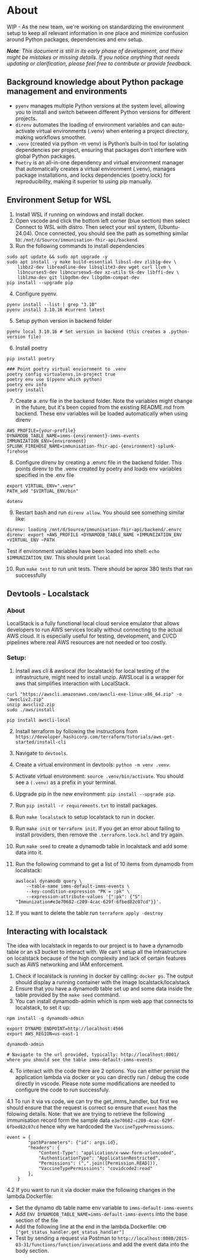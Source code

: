# About
WIP - As the new team, we're working on standardizing the environment setup to keep all relevant information in one place and minimize confusion around Python packages, dependencies and env setup. 

<em>**Note**: This document is still in its early phase of development, and there might be mistakes or missing details. If you notice anything that needs updating or clarification, please feel free to contribute or provide feedback.</em>

## Background knowledge about Python package management and environments
- `pyenv` manages multiple Python versions at the system level, allowing you to install and switch between different Python versions for different projects.
- `direnv` automates the loading of environment variables and can auto-activate virtual environments (.venv) when entering a project directory, making workflows smoother.
- `.venv` (created via python -m venv) is Python’s built-in tool for isolating dependencies per project, ensuring that packages don’t interfere with global Python packages.
- `Poetry` is an all-in-one dependency and virtual environment manager that automatically creates a virtual environment (.venv), manages package installations, and locks dependencies (poetry.lock) for reproducibility, making it superior to using pip manually.

## Environment Setup for WSL
1. Install WSL if running on windows and install docker.
2. Open vscode and click the bottom left corner (blue section) then select Connect to WSL with distro. Then select your wsl system, (Ubuntu-24.04).
Once connected, you should see the path as something similar to: `/mnt/d/Source/immunisation-fhir-api/backend`.
3. Run the following commands to install dependencies

```
sudo apt update && sudo apt upgrade -y
sudo apt install -y make build-essential libssl-dev zlib1g-dev \
    libbz2-dev libreadline-dev libsqlite3-dev wget curl llvm \
    libncurses5-dev libncursesw5-dev xz-utils tk-dev libffi-dev \
    liblzma-dev git libgdbm-dev libgdbm-compat-dev
pip install --upgrade pip
```

4. Configure pyenv.

```
pyenv install --list | grep "3.10"
pyenv install 3.10.16 #current latest
```

5. Setup python version in backend folder
```
pyenv local 3.10.16 # Set version in backend (this creates a .python-version file)
```

6. Install poetry
```
pip install poetry

### Point poetry virtual enviornment to .venv
poetry config virtualenvs.in-project true
poetry env use $(pyenv which python)
poetry env info
poetry install
```

7. Create a .env file in the backend folder. Note the variables might change in the future, but it's been copied from the existing README.md from backend. These env variables will be loaded automatically when using direnv

```
AWS_PROFILE={your-profile}
DYNAMODB_TABLE_NAME=imms-{environment}-imms-events
IMMUNIZATION_ENV={environment}
SPLUNK_FIREHOSE_NAME=immunisation-fhir-api-{environment}-splunk-firehose
```

8. Configure direnv by creating a .envrc file in the backend folder. This points direnv to the .venv created by poetry and loads env variables specified in the .env file

```
export VIRTUAL_ENV=".venv"
PATH_add "$VIRTUAL_ENV/bin"

dotenv
```

9. Restart bash and run `direnv allow`. You should see something similar like: 
```
direnv: loading /mnt/d/Source/immunisation-fhir-api/backend/.envrc
direnv: export +AWS_PROFILE +DYNAMODB_TABLE_NAME +IMMUNIZATION_ENV +VIRTUAL_ENV ~PATH
```
Test if environment variables have been loaded into shell: `echo $IMMUNIZATION_ENV`. This should print `local`


10. Run `make test` to run unit tests. There should be aprox 380 tests that ran successfully


## Devtools - Localstack

### About 
LocalStack is a fully functional local cloud service emulator that allows developers to run AWS services locally without connecting to the actual AWS cloud. It is especially useful for testing, development, and CI/CD pipelines where real AWS resources are not needed or too costly.

### Setup:
1. Install aws cli & awslocal (for localstack) for local testing of the infrastructure, might need to install unzip. AWSLocal is a wrapper for aws that simplifies interaction with LocalStack.

```
curl "https://awscli.amazonaws.com/awscli-exe-linux-x86_64.zip" -o "awscliv2.zip"
unzip awscliv2.zip
sudo ./aws/install

pip install awscli-local
```
2. Install terraform by following the instructions from `https://developer.hashicorp.com/terraform/tutorials/aws-get-started/install-cli`

3. Navigate to `devtools`. 
4. Create a virtual environment in devtools: `python -m venv .venv`.
5. Activate virtual environment: `source .venv/bin/activate`. You should see a `(.venv)` as a prefix in your terminal.
6. Upgrade pip in the new environment: `pip install --upgrade pip`.
7. Run `pip install -r requirements.txt` to install packages.
8. Run `make localstack` to setup localstack to run in docker.
9. Run `make init` or `terraform init`. If you get an error about failing to install providers, then remove the `.terraform.lock.hcl` and try again.
10. Run `make seed` to create a dynamodb table in localstack and add some data into it.
11. Run the following command to get a list of 10 items from dynamodb from localstack: 
    ```
    awslocal dynamodb query \
        --table-name imms-default-imms-events \
        --key-condition-expression "PK = :pk" \
        --expression-attribute-values '{":pk": {"S": "Immunization#e3e70682-c209-4cac-629f-6fbed82c07cd"}}'.
    ```
12. If you want to delete the table run `terraform apply -destroy`

## Interacting with localstack

The idea with localstack in regards to our project is to have a dynamodb table or an s3 bucket to interact with. We can't setup all the infrastructure on localstack because of the high complexity and lack of certain features such as AWS networking and IAM enforcement.

1. Check if localstack is running in docker by calling: `docker ps`. The output should display a running container with the image localstack/localstack
2. Ensure that you have a dynamodb table set up and some data inside the table provided by the `make seed` command.
3. You can install dynamodb-admin which is npm web app that connects to localstack, to set it up: 
```
npm install -g dynamodb-admin

export DYNAMO_ENDPOINT=http://localhost:4566
export AWS_REGION=us-east-1

dynamodb-admin

# Navigate to the url provided, typically: http://localhost:8001/ where you should see the table imms-default-imms-events
```

4. To interact with the code there are 2 options. You can either persist the application lambda via docker or you can directly run / debug the code directly in vscode. Please note some modifications are needed to configure the code to run successfuly. 

4.1 To run it via vs code, we can try the get_imms_handler, but first we should ensure that the request is correct so ensure that `event` has the folowing details. Note: that we are trying to retrieve the following immunisation record form the sample data `e3e70682-c209-4cac-629f-6fbed82c07cd` hence why we hardcoded the `VaccineTypePermissions`.

```
event = {
        "pathParameters": {"id": args.id},
        "headers": {
            "Content-Type": "application/x-www-form-urlencoded",
            "AuthenticationType": "ApplicationRestricted",
            "Permissions": (",".join([Permission.READ])),
            "VaccineTypePermissions": "covidcode2:read"
        },
    }
```
4.2 If you want to run it via docker make the following changes in the lambda.Dockerfile:
- Set the dynamo db table name env variable to `imms-default-imms-events` 
- Add `ENV DYNAMODB_TABLE_NAME=imms-default-imms-events` into the base section of the file
- Add the following line at the end in the lambda.Dockerfile:  `CMD ["get_status_handler.get_status_handler"]`
- Test by sending a request via Postman to `http://localhost:8080/2015-03-31/functions/function/invocations` and add the event data into the body section.

